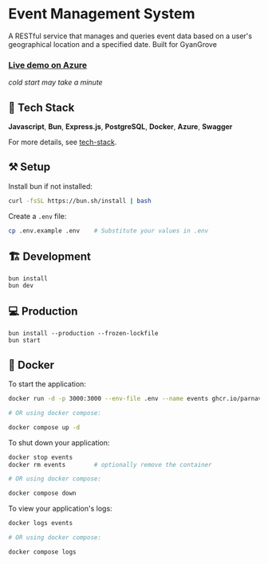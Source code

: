 # Event Management System

A RESTful service that manages and queries event data based on a user's geographical location and a specified date.
Built for GyanGrove

### [Live demo on Azure](https://gg.parnavh.dev/)
*cold start may take a minute*


## 🚀 Tech Stack
**Javascript**, **Bun**, **Express.js**, **PostgreSQL**, **Docker**, **Azure**, **Swagger**

For more details, see [tech-stack](tech-stack.md).

## ⚒️ Setup
Install bun if not installed: 
```bash
curl -fsSL https://bun.sh/install | bash
```

Create a `.env` file: 
```bash
cp .env.example .env    # Substitute your values in .env
```

## 🏗 Development

```
bun install
bun dev
```

## 💻 Production

```
bun install --production --frozen-lockfile
bun start
```

## 🐋 Docker

To start the application:

```bash
docker run -d -p 3000:3000 --env-file .env --name events ghcr.io/parnavh/event-management-system

# OR using docker compose:

docker compose up -d
```

To shut down your application:

```bash
docker stop events
docker rm events        # optionally remove the container

# OR using docker compose:

docker compose down
```

To view your application's logs:

```bash
docker logs events

# OR using docker compose:

docker compose logs
```
